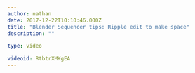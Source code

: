 ```yaml
---
author: nathan
date: 2017-12-22T10:10:46.000Z
title: "Blender Sequencer tips: Ripple edit to make space"
description: ""

type: video

videoid: RtbtrXMKgEA
---
```


